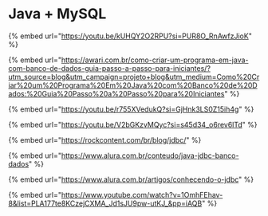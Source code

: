 # Java + MySQL

{% embed url="https://youtu.be/kUHQY2O2RPU?si=PUR8O_RnAwfzJioK" %}

{% embed url="https://awari.com.br/como-criar-um-programa-em-java-com-banco-de-dados-guia-passo-a-passo-para-iniciantes/?utm_source=blog&utm_campaign=projeto+blog&utm_medium=Como%20Criar%20um%20Programa%20Em%20Java%20com%20Banco%20de%20Dados:%20Guia%20Passo%20a%20Passo%20para%20Iniciantes" %}

{% embed url="https://youtu.be/r755XVedukQ?si=GjHnk3LS0Z15ih4g" %}

{% embed url="https://youtu.be/V2bGKzvMQyc?si=s45d34_o6rev6lTd" %}

{% embed url="https://rockcontent.com/br/blog/jdbc/" %}

{% embed url="https://www.alura.com.br/conteudo/java-jdbc-banco-dados" %}

{% embed url="https://www.alura.com.br/artigos/conhecendo-o-jdbc" %}

{% embed url="https://www.youtube.com/watch?v=1OmhFEhav-8&list=PLA177te8KCzejCXMA_Jd1sJU9pw-utKJ_&pp=iAQB" %}
